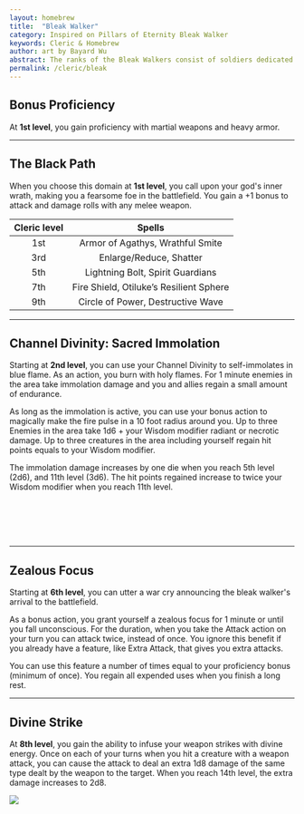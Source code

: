 ```yaml
---
layout: homebrew
title:  "Bleak Walker"
category: Inspired on Pillars of Eternity Bleak Walker
keywords: Cleric & Homebrew
author: art by Bayard Wu
abstract: The ranks of the Bleak Walkers consist of soldiers dedicated to conducting warfare mercilessly and with extreme brutality in order to bring a swift end to conflicts. Because they are renowned for their terrible and unyielding nature, most nobles will only call on them as a last resort. The Bleak Walkers' behavior reinforces cruelty because the quickest resolution to a battle is one in which the Bleak Walkers' arrival is announced and a surrender immediately follows.
permalink: /cleric/bleak
---
```


## Bonus Proficiency


<i class="ra ra-knight-helmet "></i> At **1st level**, you gain proficiency with martial weapons and heavy armor.

___

## The Black Path

When you choose this domain at **1st level**, you call upon your god's inner wrath, making you a fearsome foe in the battlefield. You gain a +1 bonus to attack and damage rolls with any melee weapon.


| Cleric level | Spells  |
|:---:|:---:|
| 1st | Armor of Agathys, Wrathful Smite |
| 3rd | Enlarge/Reduce, Shatter |
| 5th | Lightning Bolt, Spirit Guardians |
| 7th | Fire Shield, Otiluke’s Resilient Sphere |
| 9th | Circle of Power, Destructive Wave |

___

## Channel Divinity: Sacred Immolation

<i class="ra ra-heartburn"></i> Starting at **2nd level**, you can use your Channel Divinity to self-immolates in blue flame. As an action, you burn with holy flames. For 1 minute enemies in the area take immolation damage and you and allies regain a small amount of endurance.


As long as the immolation is active, you can use your bonus action to magically make the fire pulse in a 10 foot radius around you. 
Up to three Enemies in the area take 1d6 + your Wisdom modifier radiant or necrotic damage. Up to three creatures in the area including yourself regain hit points equals to your Wisdom modifier.


The immolation damage increases by one die when you reach 5th level (2d6), and 11th level (3d6). The hit points regained increase to twice your Wisdom modifier when you reach 11th level.


<br><br><br><br>

___

## Zealous Focus

<i class="ra ra-targeted"></i> Starting at **6th level**, you can utter a war cry announcing the bleak walker's arrival to the battlefield.

As a bonus action, you grant yourself a zealous focus for 1 minute or until you fall unconscious. For the duration, when you take the Attack action on your turn you can attack twice, instead of once. You ignore this benefit if you already have a feature, like Extra Attack, that gives you extra attacks.

You can use this feature a number of times equal to your proficiency bonus (minimum of once). You regain all expended uses when you finish a long rest.


___

## Divine Strike

<i class="ra ra-bowie-knife"></i> At **8th level**, you gain the ability to infuse your weapon strikes with divine energy. Once on each of your turns when you hit a creature with a weapon attack, you can cause the attack to deal an extra 1d8 damage of the same type dealt by the weapon to the target. When you reach 14th level, the extra damage increases to 2d8.


<img
  src='https://i.pinimg.com/564x/0b/d8/f1/0bd8f1d3348d8053ae1c1b9dd6f53c53.jpg'
  style='style=overflow: hidden; mix-blend-mode:multiply'/>